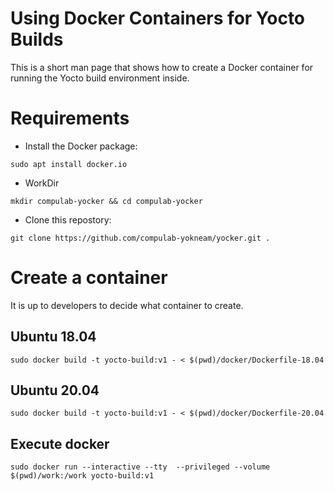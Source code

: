 # Using Docker Containers for Yocto Builds

This is a short man page that shows how to create a Docker container for running the Yocto build environment inside.

# Requirements
* Install the Docker package:
```
sudo apt install docker.io
```
* WorkDir
```
mkdir compulab-yocker && cd compulab-yocker
```
* Clone this repostory:
```
git clone https://github.com/compulab-yokneam/yocker.git .
```

# Create a container
It is up to developers to decide what container to create.

## Ubuntu 18.04
```
sudo docker build -t yocto-build:v1 - < $(pwd)/docker/Dockerfile-18.04
```

## Ubuntu 20.04
```
sudo docker build -t yocto-build:v1 - < $(pwd)/docker/Dockerfile-20.04
```

## Execute docker
```
sudo docker run --interactive --tty  --privileged --volume $(pwd)/work:/work yocto-build:v1
```
